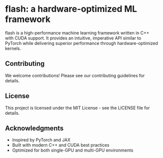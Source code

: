# flash: a hardware-optimized ML framework

flash is a high-performance machine learning framework written in C++ with CUDA support. It provides an intuitive, imperative API similar to PyTorch while delivering superior performance through hardware-optimized kernels.

## Contributing

We welcome contributions! Please see our contributing guidelines for details.

## License

This project is licensed under the MIT License - see the LICENSE file for details.

## Acknowledgments

- Inspired by PyTorch and JAX
- Built with modern C++ and CUDA best practices
- Optimized for both single-GPU and multi-GPU environments

